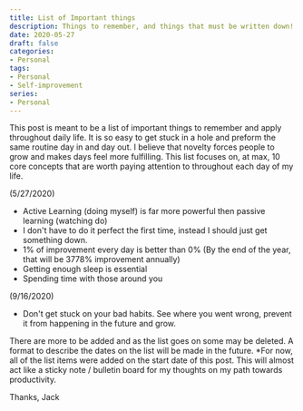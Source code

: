 ```yaml
---
title: List of Important things
description: Things to remember, and things that must be written down!
date: 2020-05-27
draft: false
categories:
- Personal
tags:
- Personal
- Self-improvement
series:
- Personal
---
```


This post is meant to be a list of important things to remember and apply throughout daily life. It is so easy to get stuck in a hole and preform the same routine day in and day out. I believe that novelty forces people to grow and makes days feel more fulfilling. This list focuses on, at max, 10 core concepts that are worth paying attention to throughout each day of my life.

(5/27/2020)
* Active Learning (doing myself) is far more powerful then passive learning (watching do)
* I don't have to do it perfect the first time, instead I should just get something down.
* 1% of improvement every day is better than 0% (By the end of the year, that will be 3778% improvement annually)
* Getting enough sleep is essential
* Spending time with those around you

(9/16/2020)
* Don't get stuck on your bad habits. See where you went wrong, prevent it from happening in the future and grow.

There are more to be added and as the list goes on some may be deleted. A format to describe the dates on the list will be made in the future. *For now, all of the list items were added on the start date of this post. This will almost act like a sticky note / bulletin board for my thoughts on my path towards productivity.

Thanks,
Jack